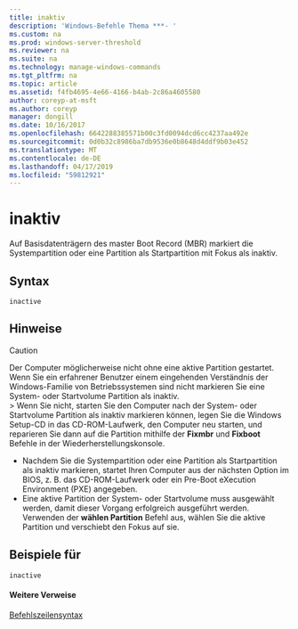 ```yaml
---
title: inaktiv
description: 'Windows-Befehle Thema ***- '
ms.custom: na
ms.prod: windows-server-threshold
ms.reviewer: na
ms.suite: na
ms.technology: manage-windows-commands
ms.tgt_pltfrm: na
ms.topic: article
ms.assetid: f4fb4695-4e66-4166-b4ab-2c86a4605580
author: coreyp-at-msft
ms.author: coreyp
manager: dongill
ms.date: 10/16/2017
ms.openlocfilehash: 6642288385571b00c3fd0094dcd6cc4237aa492e
ms.sourcegitcommit: 0d0b32c8986ba7db9536e0b8648d4ddf9b03e452
ms.translationtype: MT
ms.contentlocale: de-DE
ms.lasthandoff: 04/17/2019
ms.locfileid: "59812921"
---
```

# <a name="inactive"></a>inaktiv



Auf Basisdatenträgern des master Boot Record (MBR) markiert die Systempartition oder eine Partition als Startpartition mit Fokus als inaktiv.

## <a name="syntax"></a>Syntax

```
inactive
```

## <a name="remarks"></a>Hinweise

> [!CAUTION]
> Der Computer möglicherweise nicht ohne eine aktive Partition gestartet. Wenn Sie ein erfahrener Benutzer einem eingehenden Verständnis der Windows-Familie von Betriebssystemen sind nicht markieren Sie eine System- oder Startvolume Partition als inaktiv.</br>> Wenn Sie nicht, starten Sie den Computer nach der System- oder Startvolume Partition als inaktiv markieren können, legen Sie die Windows Setup-CD in das CD-ROM-Laufwerk, den Computer neu starten, und reparieren Sie dann auf die Partition mithilfe der **Fixmbr** und **Fixboot** Befehle in der Wiederherstellungskonsole.
-   Nachdem Sie die Systempartition oder eine Partition als Startpartition als inaktiv markieren, startet Ihren Computer aus der nächsten Option im BIOS, z. B. das CD-ROM-Laufwerk oder ein Pre-Boot eXecution Environment (PXE) angegeben.
-   Eine aktive Partition der System- oder Startvolume muss ausgewählt werden, damit dieser Vorgang erfolgreich ausgeführt werden. Verwenden der **wählen Partition** Befehl aus, wählen Sie die aktive Partition und verschiebt den Fokus auf sie.

## <a name="BKMK_examples"></a>Beispiele für

```
inactive
```

#### <a name="additional-references"></a>Weitere Verweise

[Befehlszeilensyntax](command-line-syntax-key.md)

